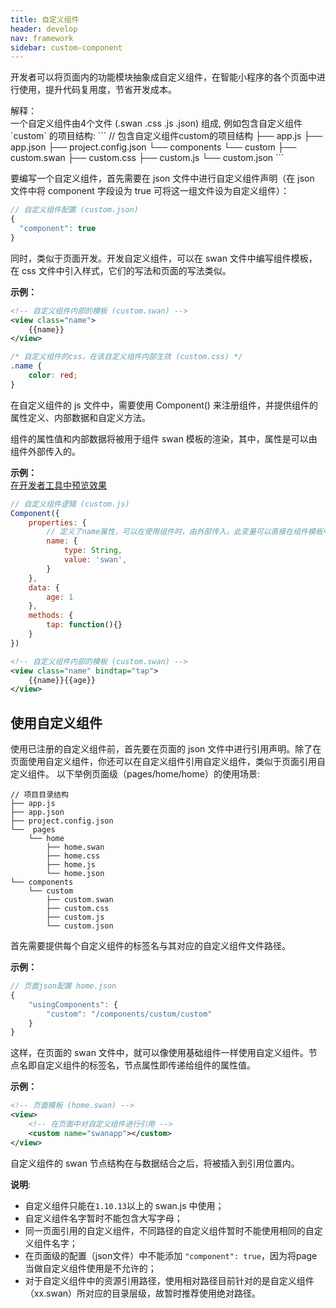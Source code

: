 ```yaml
---
title: 自定义组件
header: develop
nav: framework
sidebar: custom-component
---
```


开发者可以将页面内的功能模块抽象成自定义组件，在智能小程序的各个页面中进行使用，提升代码复用度，节省开发成本。


<div class="notice">解释： </div>一个自定义组件由4个文件 (.swan .css .js .json) 组成, 例如包含自定义组件 `custom` 的项目结构:
```
// 包含自定义组件custom的项目结构
├── app.js
├── app.json
├── project.config.json
└── components
    └── custom
        ├── custom.swan
        ├── custom.css
        ├── custom.js
        └── custom.json
```

要编写一个自定义组件，首先需要在 json 文件中进行自定义组件声明（在 json 文件中将 component 字段设为 true 可将这一组文件设为自定义组件）：

```js
// 自定义组件配置 (custom.json)
{
  "component": true
}
```

同时，类似于页面开发。开发自定义组件，可以在 swan 文件中编写组件模板，在 css 文件中引入样式，它们的写法和页面的写法类似。

**<div class="notice">示例： </div>**

```xml
<!-- 自定义组件内部的模板 (custom.swan) -->
<view class="name">
    {{name}}
</view>
```
```css
/* 自定义组件的css，在该自定义组件内部生效 (custom.css) */
.name {
    color: red;
}
```

在自定义组件的 js 文件中，需要使用 Component() 来注册组件，并提供组件的属性定义、内部数据和自定义方法。

组件的属性值和内部数据将被用于组件 swan 模板的渲染，其中，属性是可以由组件外部传入的。

**<div class="notice">示例： </div>**
<a href="swanide://fragment/c851a80326f0155bc18f1461f0fabdea1545207439099" title="在开发者工具中预览效果" target="_blank">在开发者工具中预览效果</a>


```js
// 自定义组件逻辑 (custom.js)
Component({
    properties: {
        // 定义了name属性，可以在使用组件时，由外部传入。此变量可以直接在组件模板中使用
        name: {
            type: String,
            value: 'swan',
        }
    },
    data: {
        age: 1
    },
    methods: {
        tap: function(){}
    }
})
```

```xml
<!-- 自定义组件内部的模板 (custom.swan) -->
<view class="name" bindtap="tap">
    {{name}}{{age}}
</view>
```

## 使用自定义组件

使用已注册的自定义组件前，首先要在页面的 json 文件中进行引用声明。除了在页面使用自定义组件，你还可以在自定义组件引用自定义组件，类似于页面引用自定义组件。
以下举例页面级（pages/home/home）的使用场景:

```
// 项目目录结构
├── app.js
├── app.json
├── project.config.json
└──  pages
    └── home
        ├── home.swan
        ├── home.css
        ├── home.js
        └── home.json
└── components
    └── custom
        ├── custom.swan
        ├── custom.css
        ├── custom.js
        └── custom.json
```

首先需要提供每个自定义组件的标签名与其对应的自定义组件文件路径。

**<div class="notice">示例： </div>**
```js
// 页面json配置 home.json
{
    "usingComponents": {
        "custom": "/components/custom/custom"
    }
}
```
这样，在页面的 swan 文件中，就可以像使用基础组件一样使用自定义组件。节点名即自定义组件的标签名，节点属性即传递给组件的属性值。

**<div class="notice">示例： </div>**
```xml
<!-- 页面模板 (home.swan) -->
<view>
    <!-- 在页面中对自定义组件进行引用 -->
    <custom name="swanapp"></custom>
</view>
```
自定义组件的 swan 节点结构在与数据结合之后，将被插入到引用位置内。

**说明**:
* 自定义组件只能在`1.10.13`以上的 swan.js 中使用；
* 自定义组件名字暂时不能包含大写字母；
* 同一页面引用的自定义组件，不同路径的自定义组件暂时不能使用相同的自定义组件名字；
* 在页面级的配置（json文件）中不能添加 `"component": true`，因为将page当做自定义组件使用是不允许的；
* 对于自定义组件中的资源引用路径，使用相对路径目前针对的是自定义组件（xx.swan）所对应的目录层级，故暂时推荐使用绝对路径。
